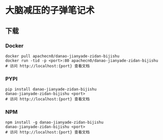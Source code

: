 # 大脑减压的子弹笔记术

## 下载

### Docker

```
docker pull apachecn0/danao-jianyade-zidan-bijishu
docker run -tid -p <port>:80 apachecn0/danao-jianyade-zidan-bijishu
# 访问 http://localhost:{port} 查看文档
```

### PYPI

```
pip install danao-jianyade-zidan-bijishu
danao-jianyade-zidan-bijishu <port>
# 访问 http://localhost:{port} 查看文档
```

### NPM

```
npm install -g danao-jianyade-zidan-bijishu
danao-jianyade-zidan-bijishu <port>
# 访问 http://localhost:{port} 查看文档
```